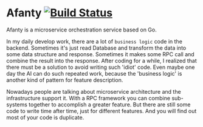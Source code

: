 # Afanty [![Build Status](https://travis-ci.org/zhyuri/afanty.svg?branch=master)](https://travis-ci.org/zhyuri/afanty)

Afanty is a microservice orchestration service based on Go.

In my daily develop work, there are a lot of `business logic` code in the backend.
Sometimes it's just read Database and transform the data into some data structure and response. Sometimes it makes some
RPC call and combine the result into the response. After coding for a while, I realized that there must be a solution
to avoid writing such 'idiot' code. Even maybe one day the AI can do such repeated work, because the 'business logic' is
another kind of pattern for feature description.

Nowadays people are talking about microservice architecture and the infrastructure support it. With a RPC framework you can
combine sub-systems together to accomplish a greater feature. But there are still some code to write time after time,
just for different features. And you will find out most of your code is duplicate.


